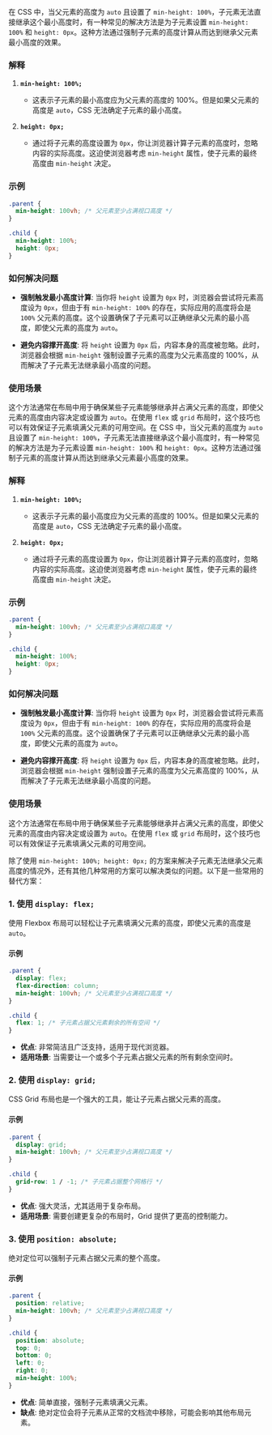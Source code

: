 在 CSS 中，当父元素的高度为 `auto` 且设置了 `min-height: 100%`，子元素无法直接继承这个最小高度时，有一种常见的解决方法是为子元素设置 `min-height: 100%` 和 `height: 0px`。这种方法通过强制子元素的高度计算从而达到继承父元素最小高度的效果。

### 解释

1. **`min-height: 100%;`** 
   - 这表示子元素的最小高度应为父元素的高度的 100%。但是如果父元素的高度是 `auto`，CSS 无法确定子元素的最小高度。

2. **`height: 0px;`**
   - 通过将子元素的高度设置为 `0px`，你让浏览器计算子元素的高度时，忽略内容的实际高度。这迫使浏览器考虑 `min-height` 属性，使子元素的最终高度由 `min-height` 决定。

### 示例

```css
.parent {
  min-height: 100vh; /* 父元素至少占满视口高度 */
}

.child {
  min-height: 100%;
  height: 0px;
}
```

### 如何解决问题

- **强制触发最小高度计算**: 
  当你将 `height` 设置为 `0px` 时，浏览器会尝试将元素高度设为 `0px`，但由于有 `min-height: 100%` 的存在，实际应用的高度将会是 `100%` 父元素的高度。这个设置确保了子元素可以正确继承父元素的最小高度，即使父元素的高度为 `auto`。

- **避免内容撑开高度**:
  将 `height` 设置为 `0px` 后，内容本身的高度被忽略。此时，浏览器会根据 `min-height` 强制设置子元素的高度为父元素高度的 100%，从而解决了子元素无法继承最小高度的问题。

### 使用场景

这个方法通常在布局中用于确保某些子元素能够继承并占满父元素的高度，即使父元素的高度由内容决定或设置为 `auto`。在使用 `flex` 或 `grid` 布局时，这个技巧也可以有效保证子元素填满父元素的可用空间。在 CSS 中，当父元素的高度为 `auto` 且设置了 `min-height: 100%`，子元素无法直接继承这个最小高度时，有一种常见的解决方法是为子元素设置 `min-height: 100%` 和 `height: 0px`。这种方法通过强制子元素的高度计算从而达到继承父元素最小高度的效果。

### 解释

1. **`min-height: 100%;`** 
   - 这表示子元素的最小高度应为父元素的高度的 100%。但是如果父元素的高度是 `auto`，CSS 无法确定子元素的最小高度。

2. **`height: 0px;`**
   - 通过将子元素的高度设置为 `0px`，你让浏览器计算子元素的高度时，忽略内容的实际高度。这迫使浏览器考虑 `min-height` 属性，使子元素的最终高度由 `min-height` 决定。

### 示例

```css
.parent {
  min-height: 100vh; /* 父元素至少占满视口高度 */
}

.child {
  min-height: 100%;
  height: 0px;
}
```

### 如何解决问题

- **强制触发最小高度计算**: 
  当你将 `height` 设置为 `0px` 时，浏览器会尝试将元素高度设为 `0px`，但由于有 `min-height: 100%` 的存在，实际应用的高度将会是 `100%` 父元素的高度。这个设置确保了子元素可以正确继承父元素的最小高度，即使父元素的高度为 `auto`。

- **避免内容撑开高度**:
  将 `height` 设置为 `0px` 后，内容本身的高度被忽略。此时，浏览器会根据 `min-height` 强制设置子元素的高度为父元素高度的 100%，从而解决了子元素无法继承最小高度的问题。

### 使用场景

这个方法通常在布局中用于确保某些子元素能够继承并占满父元素的高度，即使父元素的高度由内容决定或设置为 `auto`。在使用 `flex` 或 `grid` 布局时，这个技巧也可以有效保证子元素填满父元素的可用空间。

除了使用 `min-height: 100%; height: 0px;` 的方案来解决子元素无法继承父元素高度的情况外，还有其他几种常用的方案可以解决类似的问题。以下是一些常用的替代方案：

### 1. **使用 `display: flex;`**
使用 Flexbox 布局可以轻松让子元素填满父元素的高度，即使父元素的高度是 `auto`。

#### 示例

```css
.parent {
  display: flex;
  flex-direction: column;
  min-height: 100vh; /* 父元素至少占满视口高度 */
}

.child {
  flex: 1; /* 子元素占据父元素剩余的所有空间 */
}
```

- **优点**: 非常简洁且广泛支持，适用于现代浏览器。
- **适用场景**: 当需要让一个或多个子元素占据父元素的所有剩余空间时。

### 2. **使用 `display: grid;`**
CSS Grid 布局也是一个强大的工具，能让子元素占据父元素的高度。

#### 示例

```css
.parent {
  display: grid;
  min-height: 100vh; /* 父元素至少占满视口高度 */
}

.child {
  grid-row: 1 / -1; /* 子元素占据整个网格行 */
}
```

- **优点**: 强大灵活，尤其适用于复杂布局。
- **适用场景**: 需要创建更复杂的布局时，Grid 提供了更高的控制能力。

### 3. **使用 `position: absolute;`**
绝对定位可以强制子元素占据父元素的整个高度。

#### 示例

```css
.parent {
  position: relative;
  min-height: 100vh; /* 父元素至少占满视口高度 */
}

.child {
  position: absolute;
  top: 0;
  bottom: 0;
  left: 0;
  right: 0;
  min-height: 100%;
}
```

- **优点**: 简单直接，强制子元素填满父元素。
- **缺点**: 绝对定位会将子元素从正常的文档流中移除，可能会影响其他布局元素。

